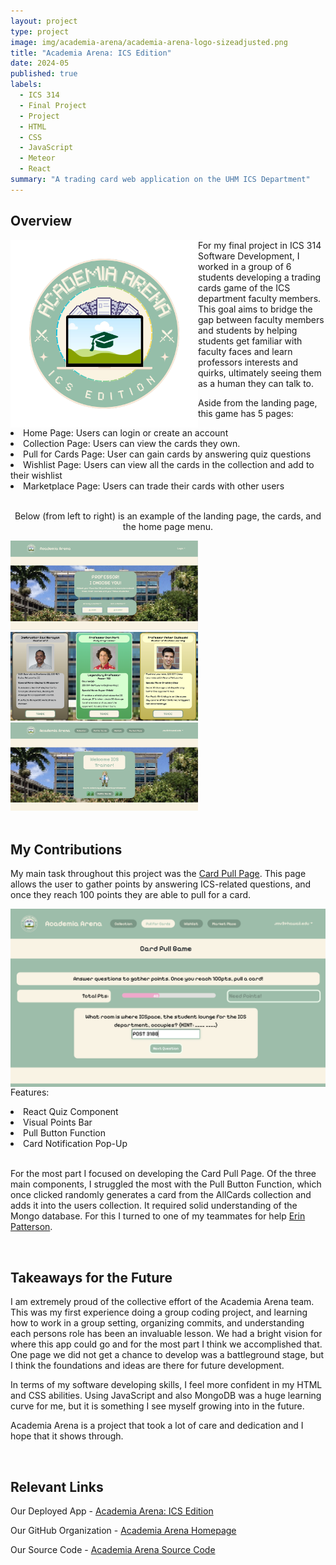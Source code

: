 ```yaml
---
layout: project
type: project
image: img/academia-arena/academia-arena-logo-sizeadjusted.png
title: "Academia Arena: ICS Edition"
date: 2024-05
published: true
labels:
  - ICS 314
  - Final Project
  - Project
  - HTML
  - CSS
  - JavaScript
  - Meteor
  - React
summary: "A trading card web application on the UHM ICS Department"
---
```


## Overview 

<div>
  <img align="left" width="300px" src="../img/academia-arena//academia-arena-logo.png">
</div>

For my final project in ICS 314 Software Development, I worked in a group of 6 students developing a trading cards game of the ICS department faculty members. This goal aims to bridge the gap between faculty members and students by helping students get familiar with faculty faces and learn professors interests and quirks, ultimately seeing them as a human they can talk to.

Aside from the landing page, this game has 5 pages:
<li>Home Page: Users can login or create an account</li>
<li>Collection Page: Users can view the cards they own.</li>
<li>Pull for Cards Page: User can gain cards by answering quiz questions</li>
<li>Wishlist Page: Users can view all the cards in the collection and add to their wishlist</li>
<li>Marketplace Page: Users can trade their cards with other users</li>
<br>

<p align="center"> Below (from left to right) is an example of the landing page, the cards, and the home page menu.</p>

<div class="text-center p-4">
  <img width="300px" src="../img/academia-arena/landing-page.png">
  <img width="300px" src="../img/academia-arena/card-examples.png">
  <img width="300px" src="../img/academia-arena/home-page.png">
</div>

<br>

## My Contributions

My main task throughout this project was the [Card Pull Page](https://academia-arena.xyz/pull). This page allows the user to gather points by answering ICS-related questions, and once they reach 100 points they are able to pull for a card.

<img align="right" width="600px" src="../img/academia-arena/card-pull-page-2.png">

Features:
<li>React Quiz Component</li>
<li>Visual Points Bar</li>
<li>Pull Button Function</li>
<li>Card Notification Pop-Up</li>
<br>

For the most part I focused on developing the Card Pull Page. Of the three main components, I struggled the most with the Pull Button Function, which once clicked randomly generates a card from the AllCards collection and adds it into the users collection. It required solid understanding of the Mongo database. For this I turned to one of my teammates for help [Erin Patterson](https://erinlpat.github.io/).

<br>

## Takeaways for the Future

I am extremely proud of the collective effort of the Academia Arena team. This was my first experience doing a group coding project, and learning how to work in a group setting, organizing commits, and understanding each persons role has been an invaluable lesson. We had a bright vision for where this app could go and for the most part I think we accomplished that. One page we did not get a chance to develop was a battleground stage, but I think the foundations and ideas are there for future development.

In terms of my software developing skills, I feel more confident in my HTML and CSS abilities. Using JavaScript and also MongoDB was a huge learning curve for me, but it is something I see myself growing into in the future. 

Academia Arena is a project that took a lot of care and dedication and I hope that it shows through.

<br>



## Relevant Links

Our Deployed App -  [Academia Arena: ICS Edition](academia-arena.xyz)

Our GitHub Organization - [Academia Arena Homepage](academia-arena.github.io)

Our Source Code - [Academia Arena Source Code](https://github.com/academia-arena/academia-arena)



